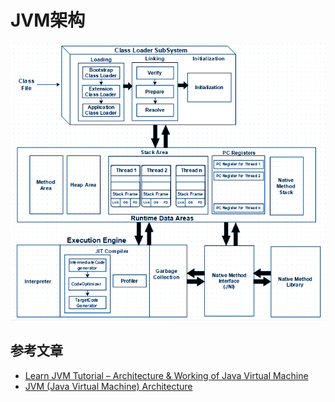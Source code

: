 # JVM架构

<img src="https://github.com/vulcan-0/v-stream/blob/master/assets/JVM-Architecture.webp">

## 参考文章

- [Learn JVM Tutorial – Architecture & Working of Java Virtual Machine](https://data-flair.training/blogs/java-virtual-machine-jvm/)
- [JVM (Java Virtual Machine) Architecture](https://www.javatpoint.com/jvm-java-virtual-machine)